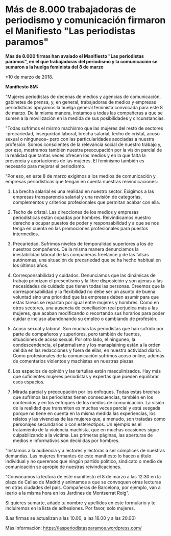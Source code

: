 # Más de 8.000 trabajadoras de periodismo y comunicación firmaron el Manifiesto "Las periodistas paramos"

**Más de 8.000 firmas han avalado el Manifiesto "Las periodistas paramos", en el que trabajadoras del periodismo y la comunicación se sumaron a la huelga feminista del 8 de marzo**

*10 de marzo de 2018.

**Manifiesto 8M:**

"Mujeres periodistas de decenas de medios y agencias de comunicación, gabinetes de prensa, y, en general, trabajadoras de medios y empresas periodísticas apoyamos la huelga general feminista convocada para este 8 de marzo. De la misma manera, instamos a todas las compañeras a que se sumen a la movilización en la medida de sus posibilidades y circunstancias.

"Todas sufrimos el mismo machismo que las mujeres del resto de sectores –precariedad, inseguridad laboral, brecha salarial, techo de cristal, acoso sexual o ninguneos– pero con las particularidades asociadas a nuestra profesión. Somos conscientes de la relevancia social de nuestro trabajo y, por eso, mostramos también nuestra preocupación por la visión parcial de la realidad que tantas veces ofrecen los medios y en la que falta la presencia y aportaciones de las mujeres. El feminismo también es necesario para mejorar el periodismo.

"Por eso, en este 8 de marzo exigimos a los medios de comunicación y empresas periodísticas que tengan en cuenta nuestras reivindicaciones:

1. La brecha salarial es una realidad en nuestro sector. Exigimos a las empresas transparencia salarial y una revisión de categorías, complementos y criterios profesionales que permitan acabar con ella.

2. Techo de cristal. Las direcciones de los medios y empresas periodísticas están copadas por hombres. Reivindicamos nuestro derecho a ocupar puestos de poder y responsabilidad y a que se nos tenga en cuenta en las promociones profesionales para puestos intermedios.

3. Precariedad. Sufrimos niveles de temporalidad superiores a los de nuestros compañeros. De la misma manera denunciamos la inestabilidad laboral de las compañeras freelance y de las falsas autónomas, una situación de precariedad que se ha hecho habitual en los últimos años.

4. Corresponsabilidad y cuidados. Denunciamos que las dinámicas de trabajo priorizan el presentismo y la libre disposición y son ajenas a las necesidades de cuidado que tienen todas las personas. Creemos que la corresponsabilidad y la flexibilidad no debe ser un asunto de buena voluntad sino una prioridad que las empresas deben asumir para que estas tareas se repartan por igual entre mujeres y hombres. Como en otros sectores, una ausencia de conciliación real perjudica más a las mujeres, que acaban modificando o recortando sus horarios para poder cuidar e incluso abandonando su empleo o cambiando de profesión.

5. Acoso sexual y laboral. Son muchas las periodistas que han sufrido por parte de compañeros y superiores, pero también de fuentes, situaciones de acoso sexual. Por otro lado, el ninguneo, la condescendencia, el paternalismo y los mansplaining están a la orden del día en las redacciones y fuera de ellas, en nuestra actividad diaria. Como profesionales de la comunicación sufrimos acoso online, además de comentarios violentos y machistas en nuestras piezas

6. Los espacios de opinión y las tertulias están masculinizados. Hay más que suficientes mujeres periodistas y expertas que pueden equilibrar esos espacios.

7. Mirada parcial y preocupación por los enfoques. Todas estas brechas que sufrimos las periodistas tienen consecuencias, también en los contenidos y en los enfoques de los medios de comunicación. La visión de la realidad que transmiten es muchas veces parcial y está sesgada porque no tiene en cuenta en la misma medida las experiencias, los relatos y las vivencias de las mujeres que, a menudo, son tratadas como personajes secundarios o con estereotipos. Un ejemplo es el tratamiento de la violencia machista, que en muchas ocasiones sigue culpabilizando a la víctima. Las primeras páginas, las aperturas de medios e informativos son decididas por hombres.

"Instamos a la audiencia y a lectores y lectoras a ser cómplices de nuestras demandas. Las mujeres firmantes de este manifiesto lo hacen a título individual y no queremos que ningún partido político, sindicato o medio de comunicación se apropie de nuestras reivindicaciones.

"Convocamos la lectura de este manifiesto el 8 de marzo a las 12:30 en la plaza de Callao de Madrid y animamos a que se convoquen otras lecturas en otras ciudades del país. Compañeras de Barcelona, por ejemplo, van a leerlo a la misma hora en los Jardines de Montserrat Roig".

Si quieres sumarte, añade tu nombre y apellidos en este formulario y te incluiremos en la lista de adhesiones. Por favor, solo mujeres.

(Las firmas se actualizan a las 10.00, a las 16.00 y a las 20.00)

Más información: https://lasperiodistasparamos.wordpress.com/
